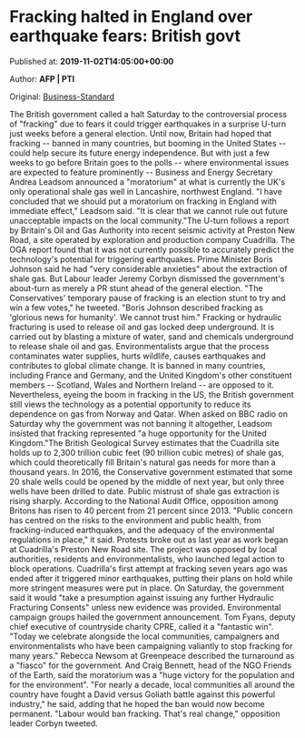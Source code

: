
# Fracking halted in England over earthquake fears: British govt

Published at: **2019-11-02T14:05:00+00:00**

Author: **AFP | PTI**

Original: [Business-Standard](https://www.business-standard.com/article/pti-stories/britain-calls-halt-on-fracking-following-government-u-turn-119110200850_1.html)

The British government called a halt Saturday to the controversial process of "fracking" due to fears it could trigger earthquakes in a surprise U-turn just weeks before a general election.
Until now, Britain had hoped that fracking -- banned in many countries, but booming in the United States -- could help secure its future energy independence.
But with just a few weeks to go before Britain goes to the polls -- where environmental issues are expected to feature prominently -- Business and Energy Secretary Andrea Leadsom announced a "moratorium" at what is currently the UK's only operational shale gas well in Lancashire, northwest England.
"I have concluded that we should put a moratorium on fracking in England with immediate effect," Leadsom said.
"It is clear that we cannot rule out future unacceptable impacts on the local community."The U-turn follows a report by Britain's Oil and Gas Authority into recent seismic activity at Preston New Road, a site operated by exploration and production company Cuadrilla.
The OGA report found that it was not currently possible to accurately predict the technology's potential for triggering earthquakes.
Prime Minister Boris Johnson said he had "very considerable anxieties" about the extraction of shale gas.
But Labour leader Jeremy Corbyn dismissed the government's about-turn as merely a PR stunt ahead of the general election.
"The Conservatives' temporary pause of fracking is an election stunt to try and win a few votes," he tweeted.
"Boris Johnson described fracking as 'glorious news for humanity'. We cannot trust him."
Fracking or hydraulic fracturing is used to release oil and gas locked deep underground.
It is carried out by blasting a mixture of water, sand and chemicals underground to release shale oil and gas.
Environmentalists argue that the process contaminates water supplies, hurts wildlife, causes earthquakes and contributes to global climate change.
It is banned in many countries, including France and Germany, and the United Kingdom's other constituent members -- Scotland, Wales and Northern Ireland -- are opposed to it.
Nevertheless, eyeing the boom in fracking in the US, the British government still views the technology as a potential opportunity to reduce its dependence on gas from Norway and Qatar.
When asked on BBC radio on Saturday why the government was not banning it altogether, Leadsom insisted that fracking represented "a huge opportunity for the United Kingdom."The British Geological Survey estimates that the Cuadrilla site holds up to 2,300 trillion cubic feet (90 trillion cubic metres) of shale gas, which could theoretically fill Britain's natural gas needs for more than a thousand years.
In 2016, the Conservative government estimated that some 20 shale wells could be opened by the middle of next year, but only three wells have been drilled to date.
Public mistrust of shale gas extraction is rising sharply.
According to the National Audit Office, opposition among Britons has risen to 40 percent from 21 percent since 2013.
"Public concern has centred on the risks to the environment and public health, from fracking-induced earthquakes, and the adequacy of the environmental regulations in place," it said.
Protests broke out as last year as work began at Cuadrilla's Preston New Road site.
The project was opposed by local authorities, residents and environmentalists, who launched legal action to block operations.
Cuadrilla's first attempt at fracking seven years ago was ended after it triggered minor earthquakes, putting their plans on hold while more stringent measures were put in place.
On Saturday, the government said it would "take a presumption against issuing any further Hydraulic Fracturing Consents" unless new evidence was provided.
Environmental campaign groups hailed the government announcement.
Tom Fyans, deputy chief executive of countryside charity CPRE, called it a "fantastic win".
"Today we celebrate alongside the local communities, campaigners and environmentalists who have been campaigning valiantly to stop fracking for many years." Rebecca Newsom at Greenpeace described the turnaround as a "fiasco" for the government.
And Craig Bennett, head of the NGO Friends of the Earth, said the moratorium was a "huge victory for the population and for the environment".
"For nearly a decade, local communities all around the country have fought a David versus Goliath battle against this powerful industry," he said, adding that he hoped the ban would now become permanent.
"Labour would ban fracking. That's real change," opposition leader Corbyn tweeted.
